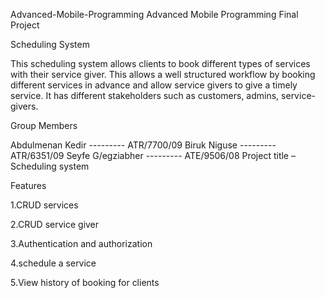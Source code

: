 Advanced-Mobile-Programming
Advanced Mobile Programming Final Project

Scheduling System

This scheduling system allows clients to book different types of services with their service giver. This allows a well structured workflow by booking different services in advance and allow service givers to give a timely service. It has different stakeholders such as customers, admins, service-givers.

Group Members

Abdulmenan Kedir --------- ATR/7700/09
Biruk Niguse --------- ATR/6351/09
Seyfe G/egziabher --------- ATE/9506/08
Project title – Scheduling system

Features

1.CRUD services

2.CRUD service giver

3.Authentication and authorization

4.schedule a service

5.View history of booking for clients
